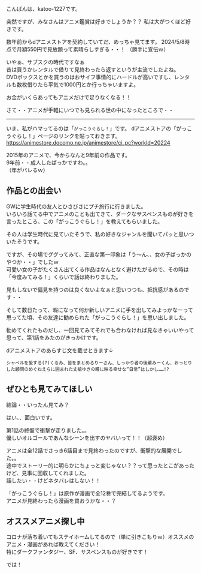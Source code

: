 こんばんは、katoo-1227です。

突然ですが、みなさんはアニメ鑑賞は好きでしょうか？？
私は大がつくほど好きです。

数年前からdアニメストアを契約していてだ、めっちゃ見てます。
2024/5/8時点で月額550円で見放題って素晴らしすぎる・・！
（勝手に宣伝ｗ）

いやぁ、サブスクの時代ですなぁ  
昔は買うかレンタルで借りて見終わったら返すというが主流でしたよね。  
DVDボックスとかを買うのはおサイフ事情的にハードルが高いですし、レンタルも数枚借りたら平気で1000円とか行っちゃいますよ。

お金がいくらあってもアニメだけで足りなくなる！！

さて・・アニメが手軽にいつでも見られる世の中になったところで・・

---

いま、私がハマってるのは「`がっこうぐらし！`」です。
dアニメストアの「がっこうぐらし！」ページのリンクを貼っておきます。  
https://animestore.docomo.ne.jp/animestore/ci_pc?workId=20224

2015年のアニメで、今からなんと9年前の作品です。  
9年前・・成人したばっかですわ。。  
（年がバレるｗ）  

## 作品との出会い
GWに学生時代の友人とひさびさにプチ旅行に行きました。  
いろいろ話てる中でアニメのことも出てきて、ダークなサスペンスものが好きを言ったところ、この「がっこうぐらし！」を教えてもらいました。

その人は学生時代に見ていたそうで、私の好きなジャンルを聞いてパッと思いついたそうです。  

ですが、その場でググってみて、正直な第一印象は「う～ん、、女の子ばっかのやつか・・」でしたｗ  
可愛い女の子がたくさん出てくる作品はなんとなく避けたがるので、その時は「今度みてみる！」くらいで話は終わりました。

見もしないで偏見を持つのは良くないよなぁと思いつつも、抵抗感があるのです・・

そして数日たって、暇になって何か新しいアニメに手を出してみよっかなーって思ってた頃、その友達に勧められた「がっこうぐらし！」を思い出しました。  

勧めてくれたものだし、一回見てみてそれでも合わなければ見なきゃいいやって思って、第1話をみたのがきっかけです。

dアニメストアのあらすじ文を載せときます↓
```
シャベルを愛する(?)くるみ、皆をまとめるりーさん、しっかり者の後輩みーくん、おっとりした顧問のめぐねえらに囲まれた丈槍ゆきの瞳に映る幸せな“日常”はしかし……!?
```

## ぜひとも見てみてほしい

結論・・いったん見てみ？

はい、、面白いです。

第1話の終盤で衝撃が走りました。。  
優しいオルゴールであんなシーンを出すのヤバいって！！（超褒め）

アニメは全12話でさっき6話目まで見終わったのですが、衝撃的な展開でした。。  
途中でストーリー的に明らかにちょっと変じゃない？？って思ったとこがあったけど、見事に回収してくれました。  
話したい・・けどネタバレはしない！！

「がっこうぐらし！」は原作が漫画で全12巻で完結してるようです。  
アニメが見終わったら漫画を買おうかな・・？

## オススメアニメ探し中
コロナが落ち着いてもステイホームしてるので（単に引きこもりｗ）オススメのアニメ・漫画があれば教えてください！  
特にダークファンタジー、SF、サスペンスものが好きです！


では！